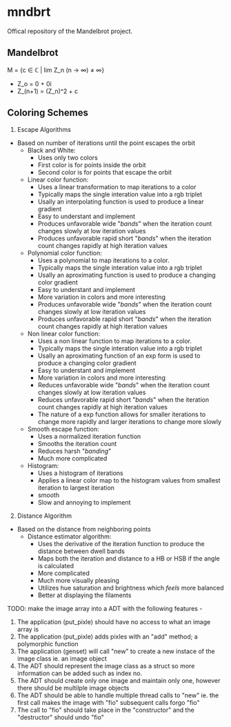 # mndbrt
Offical repository of the Mandelbrot project.

## Mandelbrot ##
M = {c ∈ ℂ | lim Z_n (n -> ∞) ≠ ∞}

- Z_o = 0 + 0i
- Z_(n+1) = (Z_n)^2 + c

## Coloring Schemes ##
1. Escape Algorithms
- Based on number of iterations until the point escapes the orbit
   - Black and White:
     - Uses only two colors
     - First color is for points inside the orbit
     - Second color is for points that escape the orbit 
   - Linear color function:
     - Uses a linear transformation to map iterations to a color 
     - Typically maps the single interation value into a rgb triplet
     - Usally an interpolating function is used to produce a linear gradient
     - Easy to understant and implement
     - Produces unfavorable wide "*bands*" when the iteration count changes slowly at low iteration values
     - Produces unfavorable rapid short "*bands*" when the iteration count changes rapidly at high iteration values
   - Polynomial color function:
     - Uses a polynomial to map iterations to a color.
     - Typically maps the single interation value into a rgb triplet
     - Usally an aproximating function is used to produce a changing color gradient
     - Easy to understant and implement
     - More variation in colors and more interesting
     - Produces unfavorable wide "*bands*" when the iteration count changes slowly at low iteration values
     - Produces unfavorable rapid short "*bands*" when the iteration count changes rapidly at high iteration values
   - Non linear color function:
     - Uses a non linear function to map iterations to a color.
     - Typically maps the single interation value into a rgb triplet
     - Usally an aproximating function of an exp form is used to produce a changing color gradient
     - Easy to understant and implement
     - More variation in colors and more interesting
     - Reduces unfavorable wide "*bands*" when the iteration count changes slowly at low iteration values
     - Reduces unfavorable rapid short "*bands*" when the iteration count changes rapidly at high iteration values
     - The nature of a exp function allows for smaller iterations to change more rapidly and larger iterations to change more slowly
   - Smooth escape function:
     - Uses a normalized iteration function
     - Smooths the iteration count
     - Reduces harsh "*banding*"
     - Much more complicated
    - Histogram:
      - Uses a histogram of iterations
      - Applies a linear color map to the histogram values from smallest iteration to largest iteration
      - smooth
      - Slow and annoying to implement
2. Distance Algorithm
- Based on the distance from neighboring points
  - Distance estimator algorithm:
    - Uses the derivative of the iteration function to produce the distance between dwell bands
    - Maps both the iteration and distance to a HB or HSB if the angle is calculated
    - More complicated
    - Much more visually pleasing
    - Utilizes hue saturation and brightness which *feels* more balanced
    - Better at displaying the filaments

TODO: make the image array into a ADT with the following features - 
1. The application (put_pixle) should have no access to what an image array is
2. The application (put_pixle) adds pixles with an "add" method; a polymorphic function
3. The application (genset) will call "new" to create a new instace of the image class ie. an image object
4. The ADT should represent the image class as a struct so more information can be added such as index no.
5. The ADT should create only one image and maintain only one, however there should be multilple image objects
6. The ADT should be able to handle multiple thread calls to "new" ie. the first call makes the image with "fio" subsequent calls forgo "fio"
7. The call to "fio" should take place in the "constructor" and the "destructor" should undo "fio"
